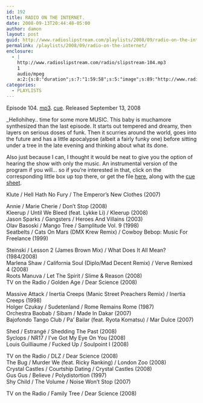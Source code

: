 ```yaml
---
id: 192
title: RADIO ON THE INTERNET.
date: 2008-09-13T20:44:48-05:00
author: damon
layout: post
guid: http://www.radioslipstream.com/playlists/2008/09/radio-on-the-internet/
permalink: /playlists/2008/09/radio-on-the-internet/
enclosure:
  - |
    http://www.radioslipstream.com/radio/slipstream-104.mp3
    1
    audio/mpeg
    a:2:{s:8:"duration";s:7:"1:59:58";s:5:"image";s:89:"http://www.radioslipstream.com/wp/wp-content/plugins/podpress//images/vpreview_center.png";}
categories:
  - PLAYLISTS
---
```

Episode 104. [mp3](/radio/slipstream-104.mp3). [cue](/radio/slipstream-104.cue). Released September 13, 2008

_Hellohihey.. time for some more MUSIC. This baby is muchamore synthesized than the last episode. It starts out tempered and dreamy, then layers on serious doses of funk. Then it scurries around the world, goes into the future and has a little apocalypse (albeit a fairly funky one) before sitting under a tree in the late evening and thinking about what its done.</p> 

Also just because I can, I thought it would be neat to give you the option of hearing the show with only the music. An instrumental version of the program if you will&#8230; so if you’re interested in that, click on the corresponding little box up top there, or get the file [here](/radio/slipstream-104-inst.mp3), along with the [cue sheet](/radio/slipstream-104-inst.cue).</em>

Klute / Hell Hath No Fury / The Emperor’s New Clothes (2007)

Annie / Marie Cherie / Don’t Stop (2008)  
Kleerup / Until We Bleed (feat. Lykke Li) / Kleerup (2008)  
Jason Sparks / Gangsters / Heroes And Villains (2003)  
Olav Basoski / Mango Tree / Samplitude Vol. 9 (1998)  
Seatbelts / Cats On Mars (DMX Krew Remix) / Cowboy Bebop: Music For Freelance (1999)

Steinski / Lesson 2 (James Brown Mix) / What Does It All Mean? (1984/2008)  
Marlena Shaw / California Soul (Diplo/Mad Decent Remix) / Verve Remixed 4 (2008)  
Roots Manuva / Let The Spirit / Slime & Reason (2008)  
TV on the Radio / Golden Age / Dear Science (2008)

Massive Attack / Inertia Creeps (Manic Street Preachers Remix) / Inertia Creeps (1998)  
Holger Czukay / Sudetenland / Rome Remains Rome (1987)  
Orchestra Baobab / Sibam / Made In Dakar (2007)  
Bajofondo Tango Club / Pa’ Bailar (feat. Ryota Komatsu) / Mar Dulce (2007)

Shed / Estrangé / Shedding The Past (2008)  
Syclops / NR17 / I’ve Got My Eye On You (2008)  
Louis Guilliaume / Fucked Up / Soulpoint I (2008)

TV on the Radio / DLZ / Dear Science (2008)  
The Bug / Murder We (feat. Ricky Ranking) / London Zoo (2008)  
Crystal Castles / Courtship Dating / Crystal Castles (2008)  
Gus Gus / Believe / Polydistortion (1997)  
Shy Child / The Volume / Noise Won’t Stop (2007)

TV on the Radio / Family Tree / Dear Science (2008)